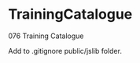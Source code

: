 TrainingCatalogue
=================

076 Training Catalogue

Add to .gitignore public/jslib folder.

